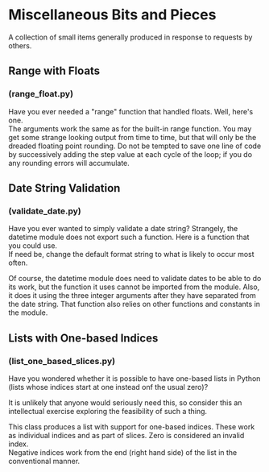 # Miscellaneous Bits and Pieces
A collection of small items generally produced in response to requests by others.

## Range with Floats
### (range_float.py)
Have you ever needed a "range" function that handled floats.  Well, here's one.  
The arguments work the same as for the built-in range function.  You may get 
some strange looking output from time to time, but that will only be the 
dreaded floating point rounding.  Do not be tempted to save one line of code 
by successively adding the step value at each cycle of the loop; if you do any 
rounding errors will accumulate.

## Date String Validation
### (validate_date.py)
Have you ever wanted to simply validate a date string?  Strangely, the datetime 
module does not export such a function.  Here is a function that you could use.  
If need be, change the default format string to what is likely to occur most 
often.

Of course, the datetime module does need to validate dates to be able to do its 
work, but the function it uses cannot be imported from the module.  Also, 
it does it using the three integer arguments after they have separated from the 
date string.  That function also relies on other functions and constants in the 
module.

## Lists with One-based Indices
### (list_one_based_slices.py)
Have you wondered whether it is possible to have one-based lists in Python 
(lists whose indices start at one instead onf the usual zero)?

It is unlikely that anyone would seriously need this, so consider this an 
intellectual exercise exploring the feasibility of such a thing.

This class produces a list with support for one-based indices.  These work as 
individual indices and as part of slices.  Zero is considered an invalid index.  
Negative indices work from the end (right hand side) of the list in the 
conventional manner.

